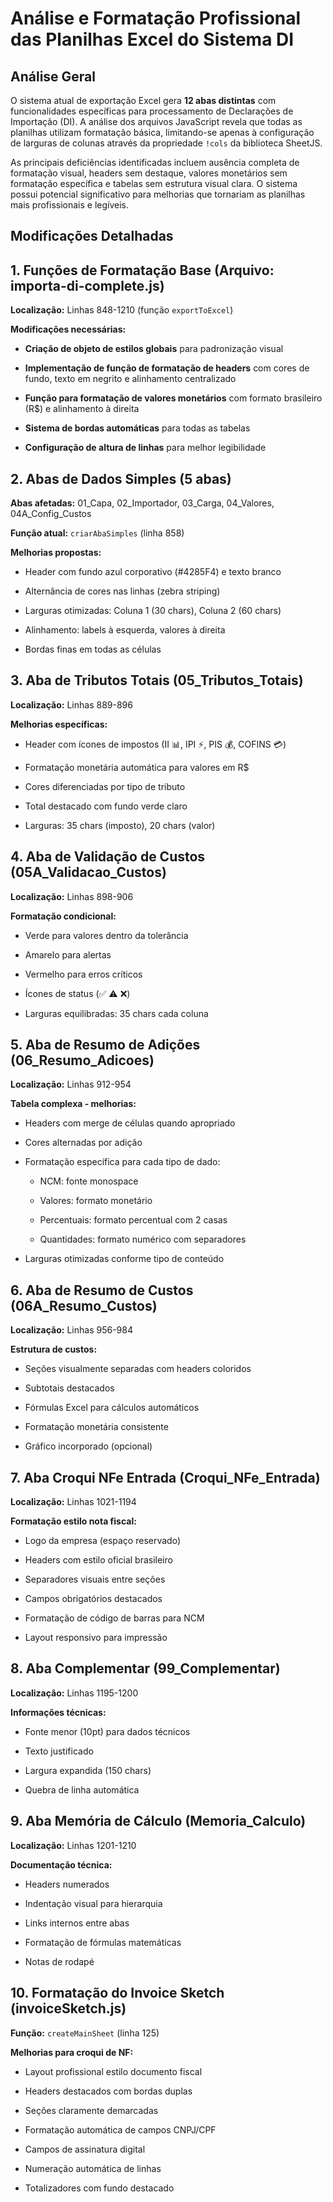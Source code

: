# Análise e Formatação Profissional das Planilhas Excel do Sistema DI

## Análise Geral

O sistema atual de exportação Excel gera **12 abas distintas** com funcionalidades específicas para processamento de Declarações de 
Importação (DI). A análise dos arquivos JavaScript revela que todas as 
planilhas utilizam formatação básica, limitando-se apenas à configuração
 de larguras de colunas através da propriedade `!cols` da biblioteca SheetJS.

As principais deficiências identificadas incluem 
ausência completa de formatação visual, headers sem destaque, valores 
monetários sem formatação específica e tabelas sem estrutura visual 
clara. O sistema possui potencial significativo para melhorias que 
tornariam as planilhas mais profissionais e legíveis.

## Modificações Detalhadas

## **1. Funções de Formatação Base (Arquivo: importa-di-complete.js)**

**Localização:** Linhas 848-1210 (função `exportToExcel`)

**Modificações necessárias:**

- **Criação de objeto de estilos globais** para padronização visual

- **Implementação de função de formatação de headers** com cores de fundo, texto em negrito e alinhamento centralizado

- **Função para formatação de valores monetários** com formato brasileiro (R$) e alinhamento à direita

- **Sistema de bordas automáticas** para todas as tabelas

- **Configuração de altura de linhas** para melhor legibilidade

## **2. Abas de Dados Simples (5 abas)**

**Abas afetadas:** 01_Capa, 02_Importador, 03_Carga, 04_Valores, 04A_Config_Custos

**Função atual:** `criarAbaSimples` (linha 858)

**Melhorias propostas:**

- Header com fundo azul corporativo (#4285F4) e texto branco

- Alternância de cores nas linhas (zebra striping)

- Larguras otimizadas: Coluna 1 (30 chars), Coluna 2 (60 chars)

- Alinhamento: labels à esquerda, valores à direita

- Bordas finas em todas as células

## **3. Aba de Tributos Totais (05_Tributos_Totais)**

**Localização:** Linhas 889-896

**Melhorias específicas:**

- Header com ícones de impostos (II 📊, IPI ⚡, PIS 💰, COFINS 💳)

- Formatação monetária automática para valores em R$

- Cores diferenciadas por tipo de tributo

- Total destacado com fundo verde claro

- Larguras: 35 chars (imposto), 20 chars (valor)

## **4. Aba de Validação de Custos (05A_Validacao_Custos)**

**Localização:** Linhas 898-906

**Formatação condicional:**

- Verde para valores dentro da tolerância

- Amarelo para alertas

- Vermelho para erros críticos

- Ícones de status (✅ ⚠️ ❌)

- Larguras equilibradas: 35 chars cada coluna

## **5. Aba de Resumo de Adições (06_Resumo_Adicoes)**

**Localização:** Linhas 912-954

**Tabela complexa - melhorias:**

- Headers com merge de células quando apropriado

- Cores alternadas por adição

- Formatação específica para cada tipo de dado:
  
  - NCM: fonte monospace
  
  - Valores: formato monetário
  
  - Percentuais: formato percentual com 2 casas
  
  - Quantidades: formato numérico com separadores

- Larguras otimizadas conforme tipo de conteúdo

## **6. Aba de Resumo de Custos (06A_Resumo_Custos)**

**Localização:** Linhas 956-984

**Estrutura de custos:**

- Seções visualmente separadas com headers coloridos

- Subtotais destacados

- Fórmulas Excel para cálculos automáticos

- Formatação monetária consistente

- Gráfico incorporado (opcional)

## **7. Aba Croqui NFe Entrada (Croqui_NFe_Entrada)**

**Localização:** Linhas 1021-1194

**Formatação estilo nota fiscal:**

- Logo da empresa (espaço reservado)

- Headers com estilo oficial brasileiro

- Separadores visuais entre seções

- Campos obrigatórios destacados

- Formatação de código de barras para NCM

- Layout responsivo para impressão

## **8. Aba Complementar (99_Complementar)**

**Localização:** Linhas 1195-1200

**Informações técnicas:**

- Fonte menor (10pt) para dados técnicos

- Texto justificado

- Largura expandida (150 chars)

- Quebra de linha automática

## **9. Aba Memória de Cálculo (Memoria_Calculo)**

**Localização:** Linhas 1201-1210

**Documentação técnica:**

- Headers numerados

- Indentação visual para hierarquia

- Links internos entre abas

- Formatação de fórmulas matemáticas

- Notas de rodapé

## **10. Formatação do Invoice Sketch (invoiceSketch.js)**

**Função:** `createMainSheet` (linha 125)

**Melhorias para croqui de NF:**

- Layout profissional estilo documento fiscal

- Headers destacados com bordas duplas

- Seções claramente demarcadas

- Formatação automática de campos CNPJ/CPF

- Campos de assinatura digital

- Numeração automática de linhas

- Totalizadores com fundo destacado
